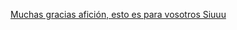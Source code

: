 [Muchas gracias afición, esto es para vosotros Siuuu](https://www.youtube.com/watch?v=0acgpCo6HFc&ab_channel=DONLUI)